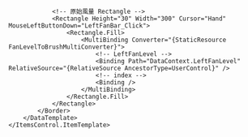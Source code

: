 <ItemsControl ItemsSource="{Binding FanBarIndexList}">
    <ItemsControl.ItemTemplate>
        <DataTemplate>
            <Border BorderThickness="3" CornerRadius="5" Padding="2" Margin="4">
                <Border.Style>
                    <Style TargetType="Border">
                        <Setter Property="BorderBrush" Value="Transparent"/>
                        <Style.Triggers>
                            <DataTrigger Binding="{Binding DataContext.IsLeftFanControlled, RelativeSource={RelativeSource AncestorType=UserControl}}" 
                                         Value="True">
                                <Setter Property="BorderBrush" Value="#00FFFF"/>
                            </DataTrigger>
                        </Style.Triggers>
                    </Style>
                </Border.Style>

                <!-- 原始風量 Rectangle -->
                <Rectangle Height="30" Width="300" Cursor="Hand" MouseLeftButtonDown="LeftFanBar_Click">
                    <Rectangle.Fill>
                        <MultiBinding Converter="{StaticResource FanLevelToBrushMultiConverter}">
                            <!-- LeftFanLevel -->
                            <Binding Path="DataContext.LeftFanLevel" RelativeSource="{RelativeSource AncestorType=UserControl}" />
                            <!-- index -->
                            <Binding />
                        </MultiBinding>
                    </Rectangle.Fill>
                </Rectangle>
            </Border>
        </DataTemplate>
    </ItemsControl.ItemTemplate>
</ItemsControl>